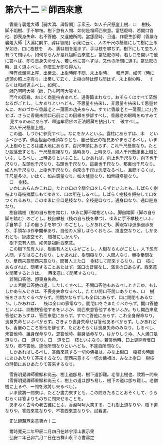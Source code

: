 # 第六十二 <img width="24" height="24" src="_cXGaW63.png" border="0">師西來意
　香嚴寺襲燈大師［嗣大潙、諱智閑］示衆云、如人千尺懸崖上樹、口<img width="16" height="16" src="_cs-H1t8.png" border="0">樹枝、脚不蹈樹、手不攀枝。樹下忽有人問、如何是祖師西來意。當恁麼時、若開口答他、卽喪身失命、若不答他、又違他所問。當恁麼時、且道、作麼生卽得（香嚴寺襲燈大師［大潙に嗣す、諱は智閑］示衆に云く、人の千尺の懸崖にして樹に上るが如き、口に樹枝を<img width="16" height="16" src="_cs-H1t8.png" border="0">み、脚は樹を蹈まず、手は枝を攀ぢず。樹下にして忽ち人有つて問はん、如何ならんか是れ祖師西來意と。當恁麼の時、若し口を開いて他に答へば、卽ち喪身失命せん、若し他に答へずは、又他の所問に違す。當恁麼の時、且く道ふべし、作麼生か卽ち得ん）。  
　時有虎頭照上座、出衆云、上樹時卽不問、未上樹時、<img width="16" height="16" src="_cigRKYF.png" border="0">和尚道、如何（時に虎頭の照上座有り、出衆して云く、上樹の時は卽ち問はず、未上樹の時、<img width="16" height="16" src="_cigRKYF.png" border="0">すらくは和尚道ふべし、如何）。  
　師乃呵呵大笑（師、乃ち呵呵大笑す）。  
　而今の因緣、おほく商量拈古あれど、道得箇まれなり。おそらくはすべて茫然なるがごとし。しかありといへども、不思量を拈來し、非思量を拈來して思量せんに、おのづから香嚴老と一蒲團の功夫あらん。すでに香嚴老と一蒲團上に兀坐せば、さらに香嚴未開口已前にこの因緣を參詳すべし。香嚴老の眼睛をぬすみて<img width="16" height="16" src="_ceY1t1_.png" border="0">見するのみにあらず、釋迦牟尼佛の正法眼藏を拈出して<img width="16" height="16" src="_ceY1t1_.png" border="0">破すべし。  
　如人千尺懸崖上樹。  
　この道、しづかに參究すべし。なにをか人といふ。露柱にあらずは、木<img width="16" height="16" src="_ctFQ15t.png" border="0">といふべからず。佛面祖面の破顔なりとも、自己他己の相見あやまらざるべし。いま人上樹のところは盡大地にあらず、百尺竿頭にあらず、これ千尺懸崖なり。たとひ脫落去すとも、千尺懸崖裡なり。落時あり、上時あり。如人千尺懸崖裏上樹といふ、しるべし、上時ありといふこと。しかあれば、向上也千尺なり、向下也千尺なり。左頭也千尺なり、右頭也千尺なり。這裏也千尺なり、那裏也千尺なり。如人也千尺なり、上樹也千尺なり。向來の千尺は恁麼なるべし。且問すらくは、千尺量多少。いはく、如古鏡量なり、如火爐量なり、如無縫塔量なり。  
　口<img width="16" height="16" src="_cs-H1t8.png" border="0">樹枝。  
　いかにあらんかこれ口。たとひ口の全闊全口をしらずといふとも、しばらく樹枝より尋枝摘葉しもてゆきて、口の所在しるべし。しばらく樹枝を把拈して口をつくれるあり。このゆゑに全口是枝なり、全枝是口なり。通身口なり、通口是身なり。  
　樹自踏樹（樹の自ら樹を踏む）、ゆゑに脚不踏樹といふ。脚自踏脚（脚の自ら脚を踏む）のごとし。枝自攀枝（枝の自ら枝を攀づ）、ゆゑに手不攀枝といふ、手自攀手（手の自ら手を攀づ）のごとし。しかあれども、脚跟なほ進歩退歩あり、手頭なほ作拳開拳あり。自他の人家しばらくおもふ、掛虛空なりと。しかあれども、掛虛空それ<img width="16" height="16" src="_cs-H1t8.png" border="0">樹枝にしかんや。  
　樹下忽有人問、如何是祖師西來意。  
　この樹下忽有人は、樹裏有人といふがごとし、人樹ならんがごとし。人下忽有人問、すなはちこれなり。しかあれば、樹問樹なり、人問人なり、擧樹擧問なり、擧西來意問西來意なり。問著人また口<img width="16" height="16" src="_cs-H1t8.png" border="0">樹枝して問來するなり。口<img width="16" height="16" src="_cs-H1t8.png" border="0">枝にあらざれば、問著することあたはず。滿口の音聲なし、滿言の口あらず。西來意を問著するときは、<img width="16" height="16" src="_cs-H1t8.png" border="0">西來意にて問著するなり。  
　若開口答他、卽喪身失命。  
　いま若開口答他の道、したしくすべし。不開口答他もあるべしときこゆ。もししかあらんときは、不喪身失命なるべし。たとひ開口不開口ありとも、口<img width="16" height="16" src="_cs-H1t8.png" border="0">樹枝をさまたぐるべからず。開閉かならずしも全口にあらず、口に開閉もあるなり。しかあれば、<img width="16" height="16" src="_cs-H1t8.png" border="0">枝は全口の家常なり。開閉口をさまたぐべからず。開口答他といふは、開樹枝答他するをいふか、開西來意答他するをいふか。もし開西來意答他にあらずは、答西來意にあらず。すでに答他にあらず、これ全身保命なり。喪身失命といふべからず。さきより喪身失命せば答他あるべからず。しかあれども、香嚴のこころ答他を辭せず、ただおそらくは喪身失命のみなり。しるべし、未答他時、護身保命なり。忽答他時、翻󠄁身活命なり。はかりしりぬ、人人滿口是道なり。口<img width="16" height="16" src="_cs-H1t8.png" border="0">道なり。口<img width="16" height="16" src="_cs-H1t8.png" border="0">道を口<img width="16" height="16" src="_cs-H1t8.png" border="0">枝といふなり。若答他時、口上更開壹隻口なり。若不答他、違他所問なりといへども、不違自所問なり。  
　しかあればしるべし、答西來意する一切の佛祖は、みな上樹口<img width="16" height="16" src="_cs-H1t8.png" border="0">樹枝の時節にあひあたりて答來するなり。問西來意する一切の佛祖は、みな上樹口<img width="16" height="16" src="_cs-H1t8.png" border="0">樹枝の時節にあひあたりて答來するなり。  
  
　雪竇明覺禪師重顯和尚云、樹上道卽易、樹下道卽難。老僧上樹也、致將一問來（雪竇明覺禪師重顯和尚云く、樹上の道は卽ち易し、樹下の道は卽ち難し。老僧樹に上るや、一問を致將し來るべし）。  
　いま致將一問來は、たとひ盡力來すとも、この問きたることおそくして、うらむらくは答よりものちに問來せることを。  
　あまねく古今の老古錐にとふ、香嚴呵呵大笑する、これ樹上道なりや、樹下道なりや。答西來意なりや、不答西來意なりや。試看道。  
  
　正法眼藏西來意第六十二  
  
　爾時寬元二年甲辰二月四日在越宇深山裏示衆  
　弘安二年己卯六月二日在吉祥山永平寺書寫之